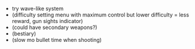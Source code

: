 - try wave-like system
- (difficulty setting menu with maximum control but lower difficulty = less reward, gun sights indicator)
- (could have secondary weapons?)
- (bestiary)
- (slow mo bullet time when shooting)
